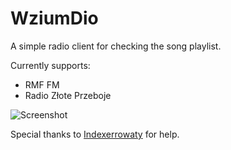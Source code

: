 # WziumDio

A simple radio client for checking the song playlist.

Currently supports:
- RMF FM
- Radio Złote Przeboje

![Screenshot](https://i.imgur.com/RmszbrJ.png)

Special thanks to [Indexerrowaty](https://github.com/Indexerrowaty) for help.